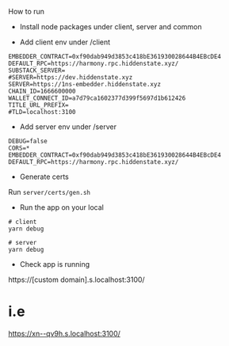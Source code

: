 How to run

- Install node packages under client, server and common

- Add client env under /client

```
EMBEDDER_CONTRACT=0xf90dab949d3853c418bE361930028644B4EBcDE4
DEFAULT_RPC=https://harmony.rpc.hiddenstate.xyz/
SUBSTACK_SERVER=
#SERVER=https://dev.hiddenstate.xyz
SERVER=https://1ns-embedder.hiddenstate.xyz
CHAIN_ID=1666600000
WALLET_CONNECT_ID=a7d79ca1602377d399f5697d1b612426
TITLE_URL_PREFIX=
#TLD=localhost:3100
```

- Add server env under /server

```
DEBUG=false
CORS=*
EMBEDDER_CONTRACT=0xf90dab949d3853c418bE361930028644B4EBcDE4
DEFAULT_RPC=https://harmony.rpc.hiddenstate.xyz/
```

- Generate certs

Run `server/certs/gen.sh`

- Run the app on your local

```
# client
yarn debug

# server
yarn debug
```

- Check app is running

https://[custom domain].s.localhost:3100/
# i.e
https://xn--qv9h.s.localhost:3100/

